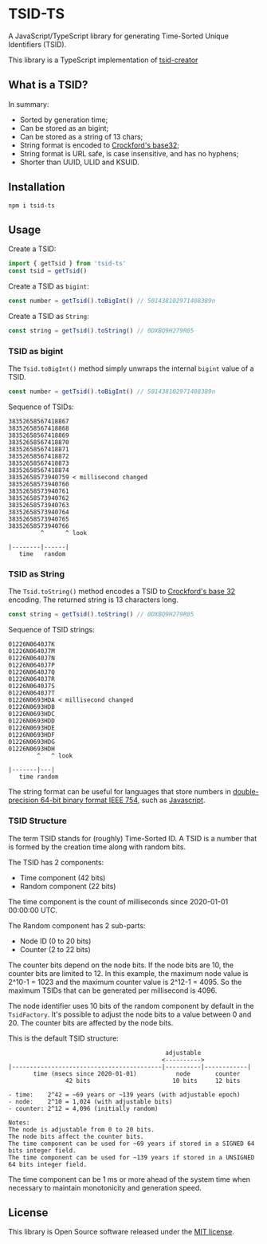 # TSID-TS

A JavaScript/TypeScript library for generating Time-Sorted Unique Identifiers (TSID).

This library is a TypeScript implementation of [tsid-creator](https://github.com/f4b6a3/tsid-creator)

## What is a TSID?

In summary:

- Sorted by generation time;
- Can be stored as an bigint;
- Can be stored as a string of 13 chars;
- String format is encoded to [Crockford's base32](https://www.crockford.com/base32.html);
- String format is URL safe, is case insensitive, and has no hyphens;
- Shorter than UUID, ULID and KSUID.

## Installation

```
npm i tsid-ts
```

## Usage

Create a TSID:

```typescript
import { getTsid } from 'tsid-ts'
const tsid = getTsid()
```

Create a TSID as `bigint`:

```typescript
const number = getTsid().toBigInt() // 501438102971408389n
```

Create a TSID as `String`:

```typescript
const string = getTsid().toString() // 0DXBQ9H279R05
```

### TSID as bigint

The `Tsid.toBigInt()` method simply unwraps the internal `bigint` value of a TSID.

```typescript
const number = getTsid().toBigInt() // 501438102971408389n
```

Sequence of TSIDs:

```text
38352658567418867
38352658567418868
38352658567418869
38352658567418870
38352658567418871
38352658567418872
38352658567418873
38352658567418874
38352658573940759 < millisecond changed
38352658573940760
38352658573940761
38352658573940762
38352658573940763
38352658573940764
38352658573940765
38352658573940766
         ^      ^ look

|--------|------|
   time   random
```

### TSID as String

The `Tsid.toString()` method encodes a TSID to [Crockford's base 32](https://www.crockford.com/base32.html) encoding. The returned string is 13 characters long.

```typescript
const string = getTsid().toString() // 0DXBQ9H279R05
```

Sequence of TSID strings:

```text
01226N0640J7K
01226N0640J7M
01226N0640J7N
01226N0640J7P
01226N0640J7Q
01226N0640J7R
01226N0640J7S
01226N0640J7T
01226N0693HDA < millisecond changed
01226N0693HDB
01226N0693HDC
01226N0693HDD
01226N0693HDE
01226N0693HDF
01226N0693HDG
01226N0693HDH
        ^   ^ look

|-------|---|
   time random
```

The string format can be useful for languages that store numbers in [double-precision 64-bit binary format IEEE 754](https://en.wikipedia.org/wiki/Double-precision_floating-point_format), such as [Javascript](https://developer.mozilla.org/en-US/docs/Web/JavaScript/Reference/Global_Objects/Number).

### TSID Structure

The term TSID stands for (roughly) Time-Sorted ID. A TSID is a number that is formed by the creation time along with random bits.

The TSID has 2 components:

- Time component (42 bits)
- Random component (22 bits)

The time component is the count of milliseconds since 2020-01-01 00:00:00 UTC.

The Random component has 2 sub-parts:

- Node ID (0 to 20 bits)
- Counter (2 to 22 bits)

The counter bits depend on the node bits. If the node bits are 10, the counter bits are limited to 12. In this example, the maximum node value is 2^10-1 = 1023 and the maximum counter value is 2^12-1 = 4095. So the maximum TSIDs that can be generated per millisecond is 4096.

The node identifier uses 10 bits of the random component by default in the `TsidFactory`. It's possible to adjust the node bits to a value between 0 and 20. The counter bits are affected by the node bits.

This is the default TSID structure:

```
                                            adjustable
                                           <---------->
|------------------------------------------|----------|------------|
       time (msecs since 2020-01-01)           node       counter
                42 bits                       10 bits     12 bits

- time:    2^42 = ~69 years or ~139 years (with adjustable epoch)
- node:    2^10 = 1,024 (with adjustable bits)
- counter: 2^12 = 4,096 (initially random)

Notes:
The node is adjustable from 0 to 20 bits.
The node bits affect the counter bits.
The time component can be used for ~69 years if stored in a SIGNED 64 bits integer field.
The time component can be used for ~139 years if stored in a UNSIGNED 64 bits integer field.
```

The time component can be 1 ms or more ahead of the system time when necessary to maintain monotonicity and generation speed.

## License

This library is Open Source software released under the [MIT license](https://opensource.org/licenses/MIT).
